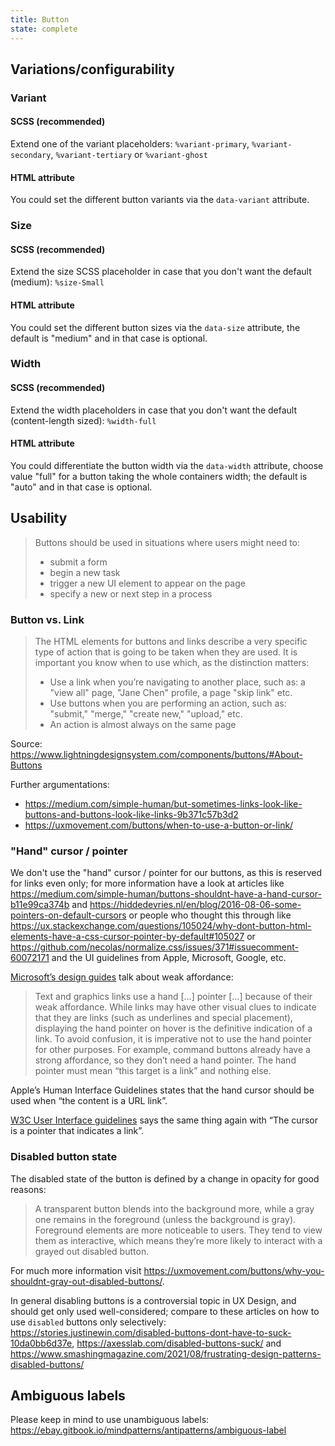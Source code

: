 ```yaml
---
title: Button
state: complete
---
```


## Variations/configurability

### Variant

#### SCSS (recommended)

Extend one of the variant placeholders: `%variant-primary`, `%variant-secondary`, `%variant-tertiary` or `%variant-ghost`

#### HTML attribute

You could set the different button variants via the `data-variant` attribute.

### Size

#### SCSS (recommended)

Extend the size SCSS placeholder in case that you don't want the default (medium): `%size-Small`

#### HTML attribute

You could set the different button sizes via the `data-size` attribute, the default is "medium" and in that case is optional.

### Width

#### SCSS (recommended)

Extend the width placeholders in case that you don't want the default (content-length sized): `%width-full`

#### HTML attribute

You could differentiate the button width via the `data-width` attribute, choose value "full" for a button taking the whole containers width; the default is "auto" and in that case is optional.

## Usability

> Buttons should be used in situations where users might need to:
>
> - submit a form
> - begin a new task
> - trigger a new UI element to appear on the page
> - specify a new or next step in a process

### Button vs. Link

> The HTML elements for buttons and links describe a very specific type of action that is going to be taken when they are used. It is important you know when to use which, as the distinction matters:
>
> - Use a link when you’re navigating to another place, such as: a "view all" page, "Jane Chen" profile, a page "skip link" etc.
> - Use buttons when you are performing an action, such as: "submit," "merge," "create new," "upload," etc.
> - An action is almost always on the same page

Source: <https://www.lightningdesignsystem.com/components/buttons/#About-Buttons>

Further argumentations:

- <https://medium.com/simple-human/but-sometimes-links-look-like-buttons-and-buttons-look-like-links-9b371c57b3d2>
- <https://uxmovement.com/buttons/when-to-use-a-button-or-link/>

### "Hand" cursor / pointer

We don't use the "hand" cursor / pointer for our buttons, as this is reserved for links even only; for more information have a look at articles like <https://medium.com/simple-human/buttons-shouldnt-have-a-hand-cursor-b11e99ca374b> and <https://hiddedevries.nl/en/blog/2016-08-06-some-pointers-on-default-cursors> or people who thought this through like <https://ux.stackexchange.com/questions/105024/why-dont-button-html-elements-have-a-css-cursor-pointer-by-default#105027> or <https://github.com/necolas/normalize.css/issues/371#issuecomment-60072171> and the UI guidelines from Apple, Microsoft, Google, etc.

[Microsoft’s design guides](https://docs.microsoft.com/de-de/windows/win32/uxguide/inter-mouse) talk about weak affordance:

> Text and graphics links use a hand […] pointer […] because of their weak affordance. While links may have other visual clues to indicate that they are links (such as underlines and special placement), displaying the hand pointer on hover is the definitive indication of a link. To avoid confusion, it is imperative not to use the hand pointer for other purposes. For example, command buttons already have a strong affordance, so they don’t need a hand pointer. The hand pointer must mean “this target is a link” and nothing else.

Apple’s Human Interface Guidelines states that the hand cursor should be used when “the content is a URL link”.

[W3C User Interface guidelines](https://www.w3.org/TR/css-ui-3/#cursor) says the same thing again with “The cursor is a pointer that indicates a link”.

### Disabled button state

The disabled state of the button is defined by a change in opacity for good reasons:

> A transparent button blends into the background more, while a gray one remains in the foreground (unless the background is gray). Foreground elements are more noticeable to users. They tend to view them as interactive, which means they’re more likely to interact with a grayed out disabled button.

For much more information visit <https://uxmovement.com/buttons/why-you-shouldnt-gray-out-disabled-buttons/>.

In general disabling buttons is a controversial topic in UX Design, and should get only used well-considered; compare to these articles on how to use `disabled` buttons only selectively: <https://stories.justinewin.com/disabled-buttons-dont-have-to-suck-10da0bb6d37e>, <https://axesslab.com/disabled-buttons-suck/> and <https://www.smashingmagazine.com/2021/08/frustrating-design-patterns-disabled-buttons/>

## Ambiguous labels

Please keep in mind to use unambiguous labels: <https://ebay.gitbook.io/mindpatterns/antipatterns/ambiguous-label>

[inspirational sources for this page]: # "https://uxmovement.com/buttons/why-you-shouldnt-gray-out-disabled-buttons/"
[inspirational sources for this page]: # "https://uxmovement.com/buttons/the-challenges-with-single-toggle-buttons/"
[inspirational sources for this page]: # "https://developer.mozilla.org/en-US/docs/Web/HTML/Element/button"
[inspirational sources for this page]: # "https://www.uiguideline.com/components/button"
[inspirational sources for this page]: # "https://designsystem.gov.au/components/buttons/"
[inspirational sources for this page]: # "http://uxmovement.com/buttons/when-to-use-a-button-or-link/"
[inspirational sources for this page]: # "https://medium.com/simple-human/but-sometimes-links-look-like-buttons-and-buttons-look-like-links-9b371c57b3d2"
